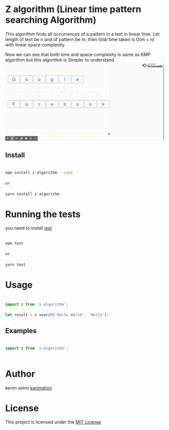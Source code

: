 # Z algorithm (Linear time pattern searching Algorithm)

This algorithm finds all occurrences of a pattern in a text in linear time. Let length of text be n and of pattern be m, then total time taken is O(m + n) with linear space complexity. 

Now we can see that both time and space complexity is same as KMP algorithm but this algorithm is Simpler to understand.
<img src="screenshots/test.gif"  />


## Install

```bash

npm install z-algorithm --save

or 

yarn install z-algorithm

```

# Running the tests

you need to install <a href="https://facebook.github.io/jest/docs/en/22.1/getting-started.html">jest</a> 

```bash

npm test

or 

yarn test

```


# Usage

```js

import z from 'z-algorithm';

let result = z.search('Hello World', 'Hello'); 

```

## Examples

```js

import z from 'z-algorithm';
        

```


# Author

kerim selmi <a href="http://www.karimation.com">karimation</a>
# License

This project is licensed under the  <a href="LICENSE">MIT License</a>
